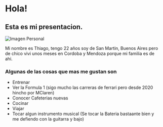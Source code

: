 # Hola!
## Esta es mi presentacion.

![Imagen Personal](C:\Users\thiag\Downloads\6C2D492D-4531-48A1-B8CC-21E5670961D3.jpeg)

Mi nombre es Thiago, tengo 22 años soy de San Martin, Buenos Aires pero de chico vivi unos meses en Cordoba y Mendoza porque mi familia es de ahi.
### Algunas de las cosas que mas me gustan son 
- Entrenar
- Ver la Formula 1 (sigo mucho las carreras de ferrari pero desde 2020 hincho por MClaren)
- Conocer Cafeterias nuevas
- Cocinar 
- Viajar 
- Tocar algun instrumento musical (Se tocar la Bateria bastaante bien y me defiendo con la guitarra y bajo)
  


